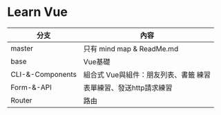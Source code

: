 # Learn Vue

| 分支                      | 內容                                  |
| ------------------------ | ------------------------------------ |
| master                   | 只有 mind map & ReadMe.md             |
| base                     | Vue基礎                               |
| CLI-&-Components         | 組合式 Vue與組件：朋友列表、書籤 練習      |
| Form-&-API               | 表單練習、發送http請求練習               |
| Router                   | 路由                                  |
